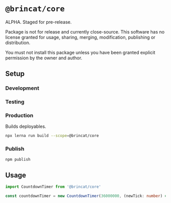 # `@brincat/core`

ALPHA. Staged for pre-release.

Package is not for release and currently close-source. This software has no license granted for usage, sharing, merging, modification, publishing or distribution.

You must not install this package unless you have been granted explicit permission by the owner and author.

## Setup

### Development

### Testing

### Production
Builds deployables.

```sh
npx lerna run build --scope=@brincat/core
```

### Publish
```sh
npm publish
```

## Usage

```typescript
import CountdownTimer from '@brincat/core'

const countdownTimer = new CountdownTimer(36000000, (newTick: number) => {console.log('tick-tock :: ', newTick)})
```

